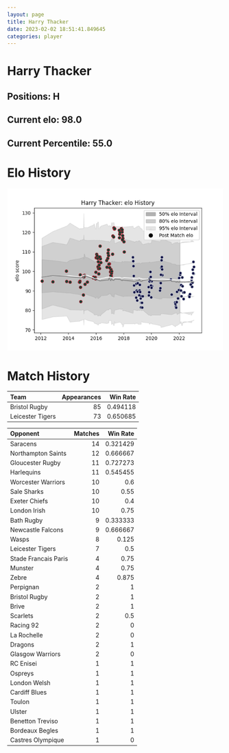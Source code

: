 ```yaml
---  
layout: page  
title: Harry Thacker  
date: 2023-02-02 18:51:41.849645  
categories: player  
---
```

# Harry Thacker

## Positions: H

## Current elo: 98.0

## Current Percentile: 55.0

# Elo History


![elo history](history_HarryThacker.png)
# Match History


| Team             |   Appearances |   Win Rate |
|:-----------------|--------------:|-----------:|
| Bristol Rugby    |            85 |   0.494118 |
| Leicester Tigers |            73 |   0.650685 |

| Opponent             |   Matches |   Win Rate |
|:---------------------|----------:|-----------:|
| Saracens             |        14 |   0.321429 |
| Northampton Saints   |        12 |   0.666667 |
| Gloucester Rugby     |        11 |   0.727273 |
| Harlequins           |        11 |   0.545455 |
| Worcester Warriors   |        10 |   0.6      |
| Sale Sharks          |        10 |   0.55     |
| Exeter Chiefs        |        10 |   0.4      |
| London Irish         |        10 |   0.75     |
| Bath Rugby           |         9 |   0.333333 |
| Newcastle Falcons    |         9 |   0.666667 |
| Wasps                |         8 |   0.125    |
| Leicester Tigers     |         7 |   0.5      |
| Stade Francais Paris |         4 |   0.75     |
| Munster              |         4 |   0.75     |
| Zebre                |         4 |   0.875    |
| Perpignan            |         2 |   1        |
| Bristol Rugby        |         2 |   1        |
| Brive                |         2 |   1        |
| Scarlets             |         2 |   0.5      |
| Racing 92            |         2 |   0        |
| La Rochelle          |         2 |   0        |
| Dragons              |         2 |   1        |
| Glasgow Warriors     |         2 |   0        |
| RC Enisei            |         1 |   1        |
| Ospreys              |         1 |   1        |
| London Welsh         |         1 |   1        |
| Cardiff Blues        |         1 |   1        |
| Toulon               |         1 |   1        |
| Ulster               |         1 |   1        |
| Benetton Treviso     |         1 |   1        |
| Bordeaux Begles      |         1 |   1        |
| Castres Olympique    |         1 |   0        |